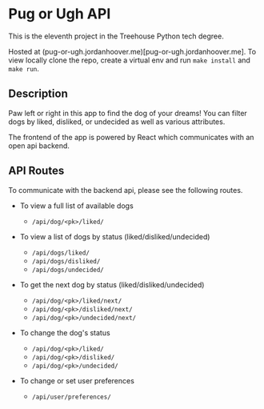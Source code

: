 # Pug or Ugh API

This is the eleventh project in the Treehouse Python tech degree.

Hosted at (pug-or-ugh.jordanhoover.me)[pug-or-ugh.jordanhoover.me]. To view locally clone the repo, create a virtual env
and run `make install` and `make run`.

## Description

Paw left or right in this app to find the dog of your dreams! You can filter dogs by liked, disliked, or undecided as 
well as various attributes.

The frontend of the app is powered by React which communicates with an open api backend.

## API Routes

To communicate with the backend api, please see the following routes.

* To view a full list of available dogs

	* `/api/dog/<pk>/liked/`
	
* To view a list of dogs by status (liked/disliked/undecided)

	* `/api/dogs/liked/`
	* `/api/dogs/disliked/`
	* `/api/dogs/undecided/`

* To get the next dog by status (liked/disliked/undecided)

	* `/api/dog/<pk>/liked/next/`
	* `/api/dog/<pk>/disliked/next/`
	* `/api/dog/<pk>/undecided/next/`

* To change the dog's status

	* `/api/dog/<pk>/liked/`
	* `/api/dog/<pk>/disliked/`
	* `/api/dog/<pk>/undecided/`

* To change or set user preferences

	* `/api/user/preferences/`
